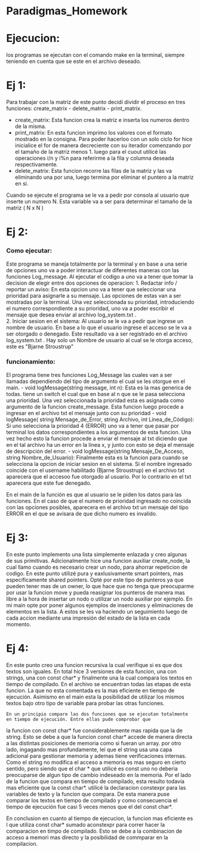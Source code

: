 # Paradigmas_Homework

# Ejecucion:
los programas se ejecutan con el comando make en la terminal, siempre teniendo en cuenta que se este en el archivo deseado.

# Ej 1:
Para trabajar con la matriz de este punto decidi dividir el proceso en tres funciones: create_matrix - delete_matrix - print_matrix.
- create_matrix: Esta funcion crea la matriz e inserta los numeros dentro de la misma.
- print_matrix: En esta funcion imprimo los valores con el formato mostrado en la consigna. Para poder hacerloo con un solo ciclo for hice inicialice el for de manera decreciente con su iterador comenzando por el tamaño de la matriz menos 1. luego para el cuout utilicé las operaciones i/n y i%n para referirme a la fila y columna deseada respectivamente.
- delete_matrix: Esta funcion recorre las filas de la matriz y las va eliminando una por una, luego termina por eliminar el puntero a la matriz en si.

Cuando se ejecute el programa se le va a pedir por consola al usuario que inserte un numero N. Esta variable va a ser para determinar el tamaño de la matriz ( N x N )


# Ej 2:
### Como ejecutar:
Este programa se maneja totalmente por la terminal y en base a una serie de opciones uno va a poder interactuar de diferentes maneras con las funciones Log_message. Al ejecutar el codigo a uno va a tener que tomar la decision de elegir entre dos opciones de operacion:
    1. Redactar info / reportar un aviso:
        En esta opcion uno va a tener que seleccionar una prioridad para asignarle a su mensaje. Las opciones de estas van a ser mostradas por la terminal. Una vez seleccionada su prioridad, introduciendo el numero correspondiente a su prioridad, uno va a poder escribir el mensaje que desea enviar al archivo log_system.txt .  
    2. Iniciar sesion en el sistema:
        Al usuario se le va a pedir que ingrese un nombre de usuario. En base a lo que el usuario ingrese el acceso se le va a ser otorgado o denegado. Este resultado va a ser registrado en el archivo log_system.txt . Hay solo un Nombre de usuario al cual se le otorga acceso, este es "Bjarne Stroustrup" 
### funcionamiento:
El programa tiene tres funciones Log_Message las cuales van a ser llamadas dependiendo del tipo de argumento el cual se les otorgue en el main. 
    - void logMessage(string message, int n):
        Esta es la mas generica de todas. tiene un switch el cual que en base al n que se le pasa selecciona una prioridad. Una vez seleccionada la prioridad esta es asignada como argumento de la funcion create_message. Esta funcion luego procede a ingresar en el archivo txt el mensaje junto con su prioridad
    - void logMessage( string Mensage_de_Error, string Archivo, int Línea_de_Código):
        Si uno selecciona la prioridad 4 (ERROR) uno va a tener que pasar por terminal los datos correspondientes a los argumentos de esta funcion. Una vez hecho esto la funcion procede a enviar el mensaje al txt diciendo que en el tal archivo ha un error en la linea x, y junto con esto se deja el mensaje de descripción del error.
    - void logMessage(string Mensaje_De_Acceso, string Nombre_de_Usuario):
        Finalmente esta es la funcion para cuando se selecciona la opcion de iniciar sesion en el sistema. Si el nombre ingresado coincide con el username habilitado (Bjarne Stroustrup) en el archivo txt aparecera que el accesoo fue otorgado al usuario. Por lo contrario en el txt aparecera que este fue denegado.

En el main de la función es que al usuario se le piden los datos para las funciones. En el caso de que el numero de prioridad ingresado no coincida con las opciones posibles, aparecera en el archivo txt un mensaje del tipo ERROR en el que se avisara de que dicho numero es invalido.





# Ej 3:
En este punto implemento una lista simplemente enlazada y creo algunas de sus primitivas. Adicionalmente hice una funcion auxiliar create_node, la cual llamo cuando es necesario crear un nodo, para ahorrar repeticion de codigo. En este punto utilizé pura y eaxlusivamente smart pointers, mas especificamente shared pointers. Opté por este tipo de punteros ya que pueden tener mas de un owner, lo que hace que no tenga que preocuparme por usar la funcion move y pueda reasignar los punteros de manera mas libre a la hora de insertar un nodo o utilizar un nodo auxiliar por ejemplo.
En mi main opte por poner algunos ejemplos de inserciones y eliminaciones de elementos en la lista. A estos se les va haciendo un seguimiento luego de cada accion mediante una impresión del estado de la lista en cada momento.


# Ej 4:
En este punto creo una funcion recursiva la cual verifique si es que dos textos son iguales. En total hice 3 versiones de esta funcion, una con strings, una con const char* y finalmente una la cual compara los textos en tiempo de compilado. 
En el archivo se encuentran todas las etapas de esta funcion. La que no esta comentada es la mas eficiente en tiempo de ejecución. Asimismo en el main esta la posibilidad de utilizar los mismos textos bajo otro tipo de variable para probar las otras funciones.

    En un principio compare las dos funciones que se ejecutan totalmente en tiempo de ejecución. Entre ellas pude comprobar que
la funcion con const char* fue considerablemente mas rapida que la de string. Esto se debe a que la funcion const char* accede de manera directa a las distintas posiciones de memoria como si fueran un array. por otro lado, ingagando mas profundamente, leí que el string usa una capa adicional para gestionar memoria y ademas tiene verificaciones internas. Como el string no modifica el acceso a memoria es mas seguro en cierto sentido, pero siendo que el char * que utilicé es const uno no deberia preocuparse de algun tipo de cambio indeseado en la memoria. 
    Por el lado de la funcion que compara en tiempo de compilado, esta resulto todavia mas eficiente que la const char*. utilicé 
la declaracion constexpr para las variables de texto y la funcion que compara. De esta manera puse comparar los textos en tiempo de compilado y como consecuencia el tiempo de ejecución fue casi 5 veces menos que el del const char*.


En conclusion en cuanto al tiempo de ejecucion, la funcion mas eficiente es l que utiliza const char* sumado aconstexpr para  correr hacer la comparacion en timpo de compilado. Esto se debe a la combinacion de acceso a memori mas directo y la posibilidad de commparar en la compilacion.